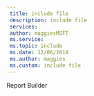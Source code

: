 ```yaml
---
 title: include file
 description: include file
 services: 
 author: maggiesMSFT
 ms.service: 
 ms.topic: include
 ms.date: 12/06/2018
 ms.author: maggies 
 ms.custom: include file
---
```

Report Builder